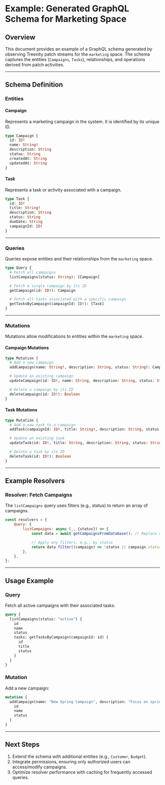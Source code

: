 # Example: Generated GraphQL Schema for Marketing Space

## **Overview**

This document provides an example of a GraphQL schema generated by observing Treenity patch streams for the `marketing`
space. The schema captures the entities (`Campaigns`, `Tasks`), relationships, and operations derived from patch
activities.

---

## **Schema Definition**

### **Entities**

#### **Campaign**

Represents a marketing campaign in the system. It is identified by its unique ID.

```graphql
type Campaign {
  id: ID!
  name: String!
  description: String
  status: String
  createdAt: String
  updatedAt: String
}
```

#### **Task**

Represents a task or activity associated with a campaign.

```graphql
type Task {
  id: ID!
  title: String!
  description: String
  status: String
  dueDate: String
  campaignId: ID!
}
```

---

### **Queries**

Queries expose entities and their relationships from the `marketing` space.

```graphql
type Query {
  # Fetch all campaigns
  listCampaigns(status: String): [Campaign]

  # Fetch a single campaign by its ID
  getCampaign(id: ID!): Campaign

  # Fetch all tasks associated with a specific campaign
  getTasksByCampaign(campaignId: ID!): [Task]
}
```

---

### **Mutations**

Mutations allow modifications to entities within the `marketing` space.

#### **Campaign Mutations**

```graphql
type Mutation {
  # Add a new campaign
  addCampaign(name: String!, description: String, status: String): Campaign

  # Update an existing campaign
  updateCampaign(id: ID!, name: String, description: String, status: String): Campaign

  # Delete a campaign by its ID
  deleteCampaign(id: ID!): Boolean
}
```

#### **Task Mutations**

```graphql
type Mutation {
  # Add a new task to a campaign
  addTask(campaignId: ID!, title: String!, description: String, status: String, dueDate: String): Task

  # Update an existing task
  updateTask(id: ID!, title: String, description: String, status: String, dueDate: String): Task

  # Delete a task by its ID
  deleteTask(id: ID!): Boolean
}
```

---

## **Example Resolvers**

### Resolver: Fetch Campaigns

The `listCampaigns` query uses filters (e.g., status) to return an array of campaigns.

```javascript
const resolvers = {
    Query: {
        listCampaigns: async (_, {status}) => {
            const data = await getCampaignsFromDatabase(); // Replace with actual data source

            // Apply any filters, e.g., by status
            return data.filter((campaign) => !status || campaign.status === status);
        },
    },
};
```

---

## **Usage Example**

### Query

Fetch all active campaigns with their associated tasks:

```graphql
query {
  listCampaigns(status: "active") {
    id
    name
    status
    tasks: getTasksByCampaign(campaignId: id) {
      id
      title
      status
    }
  }
}
```

### Mutation

Add a new campaign:

```graphql
mutation {
  addCampaign(name: "New Spring Campaign", description: "Focus on spring sales", status: "draft") {
    id
    name
    status
  }
}
```

---

## **Next Steps**

1. Extend the schema with additional entities (e.g., `Customer`, `Budget`).
2. Integrate permissions, ensuring only authorized users can access/modify campaigns.
3. Optimize resolver performance with caching for frequently accessed queries.